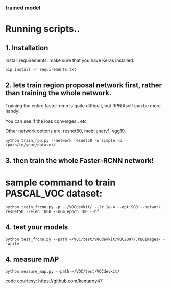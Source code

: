 


### trained model

# Running scripts..

## 1. Installation

Install requirements. make sure that you have Keras installed.
```
pip install -r requirements.txt
```

## 2. lets train region proposal network first, rather than training the whole network.
Training the entire faster-rcnn is quite difficult, but RPN itself can be more handy!

You can see if the loss converges.. etc

Other network options are: resnet50, mobilenetv1, vgg19.

```
python train_rpn.py --network resnet50 -o simple -p /path/to/your/dataset/

```

## 3. then train the whole Faster-RCNN network!

# sample command to train PASCAL_VOC dataset:
```
python train_frcnn.py -p ../VOCdevkit/ --lr 1e-4 --opt SGD --network resnet50 --elen 1000 --num_epoch 100 --hf 

```

## 4. test your models

```
python test_frcnn.py --path ~/VOC/test/VOCdevkit/VOC2007/JPEGImages/ --write
```

## 4. measure mAP

```
python measure_map.py --path ~/VOC/test/VOCdevkit/
```
code courtesy: https://github.com/kentaroy47




